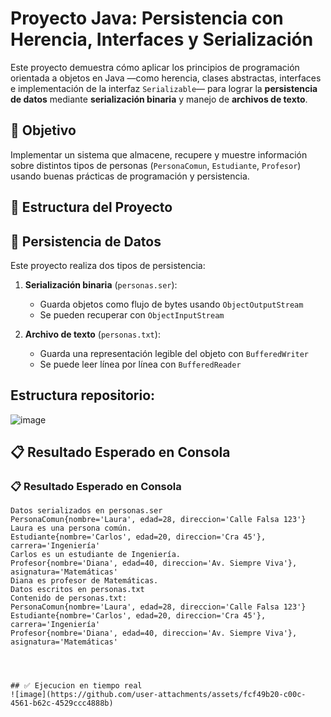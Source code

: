 # Proyecto Java: Persistencia con Herencia, Interfaces y Serialización

Este proyecto demuestra cómo aplicar los principios de programación orientada a objetos en Java —como herencia, clases abstractas, interfaces e implementación de la interfaz `Serializable`— para lograr la **persistencia de datos** mediante **serialización binaria** y manejo de **archivos de texto**.

## 📌 Objetivo

Implementar un sistema que almacene, recupere y muestre información sobre distintos tipos de personas (`PersonaComun`, `Estudiante`, `Profesor`) usando buenas prácticas de programación y persistencia.

## 🧩 Estructura del Proyecto


## 🔁 Persistencia de Datos

Este proyecto realiza dos tipos de persistencia:

1. **Serialización binaria** (`personas.ser`):
   - Guarda objetos como flujo de bytes usando `ObjectOutputStream`
   - Se pueden recuperar con `ObjectInputStream`

2. **Archivo de texto** (`personas.txt`):
   - Guarda una representación legible del objeto con `BufferedWriter`
   - Se puede leer línea por línea con `BufferedReader`

## Estructura repositorio:
![image](https://github.com/user-attachments/assets/4443043a-3719-4791-9a4a-0a7e70339763)

## 📋 Resultado Esperado en Consola
### 📋 Resultado Esperado en Consola

```console
Datos serializados en personas.ser
PersonaComun{nombre='Laura', edad=28, direccion='Calle Falsa 123'}
Laura es una persona común.
Estudiante{nombre='Carlos', edad=20, direccion='Cra 45'}, carrera='Ingeniería'
Carlos es un estudiante de Ingeniería.
Profesor{nombre='Diana', edad=40, direccion='Av. Siempre Viva'}, asignatura='Matemáticas'
Diana es profesor de Matemáticas.
Datos escritos en personas.txt
Contenido de personas.txt:
PersonaComun{nombre='Laura', edad=28, direccion='Calle Falsa 123'}
Estudiante{nombre='Carlos', edad=20, direccion='Cra 45'}, carrera='Ingeniería'
Profesor{nombre='Diana', edad=40, direccion='Av. Siempre Viva'}, asignatura='Matemáticas'




## ✅ Ejecucion en tiempo real 
![image](https://github.com/user-attachments/assets/fcf49b20-c00c-4561-b62c-4529ccc4888b)



